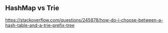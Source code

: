 ## HashMap vs Trie

https://stackoverflow.com/questions/245878/how-do-i-choose-between-a-hash-table-and-a-trie-prefix-tree

